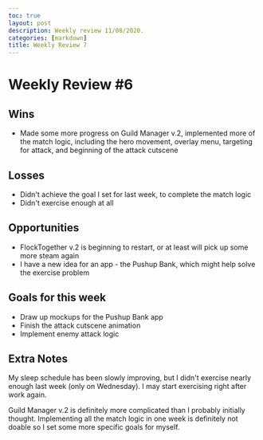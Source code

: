 ```yaml
---
toc: true
layout: post
description: Weekly review 11/08/2020.
categories: [markdown]
title: Weekly Review 7
---
```


# Weekly Review #6

## Wins

- Made some more progress on Guild Manager v.2, implemented more of the match logic, including the hero movement, overlay menu, targeting for attack, and beginning of the attack cutscene

## Losses

- Didn't achieve the goal I set for last week, to complete the match logic
- Didn't exercise enough at all

## Opportunities

- FlockTogether v.2 is beginning to restart, or at least will pick up some more steam again
- I have a new idea for an app - the Pushup Bank, which might help solve the exercise problem

## Goals for this week

- Draw up mockups for the Pushup Bank app
- Finish the attack cutscene animation
- Implement enemy attack logic

## Extra Notes

My sleep schedule has been slowly improving, but I didn't exercise nearly enough last week (only on Wednesday). I may start exercising right after work again.

Guild Manager v.2 is definitely more complicated than I probably initially thought. Implementing all the match logic in one week is definitely not doable so I set some more specific goals for myself.
